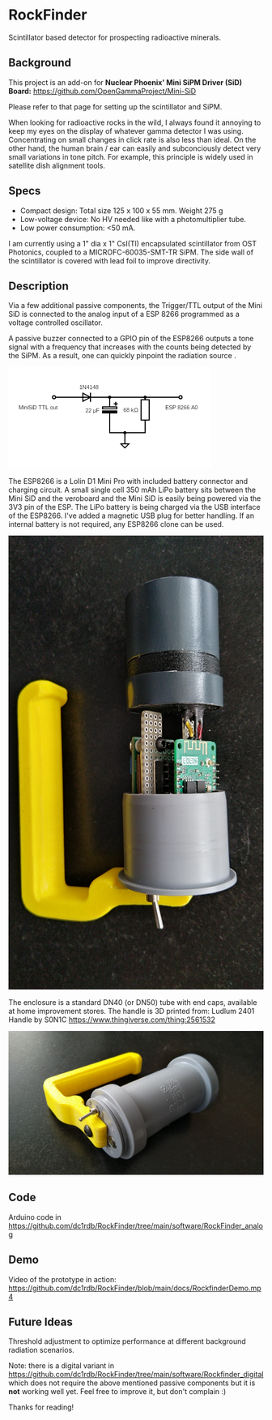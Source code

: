 # RockFinder
Scintillator based detector for prospecting radioactive minerals.

## Background
This project is an add-on for **Nuclear Phoenix' Mini SiPM Driver (SiD) Board:** https://github.com/OpenGammaProject/Mini-SiD

Please refer to that page for setting up the scintillator and SiPM.

When looking for radioactive rocks in the wild, I always found it annoying to keep my eyes on the display of whatever gamma detector I was using. Concentrating on small changes in click rate is also less than ideal.
On the other hand, the human brain / ear can easily and subconciously detect very small variations in tone pitch. For example, this principle is widely used in satellite dish alignment tools.

## Specs

* Compact design: Total size 125 x 100 x 55 mm. Weight 275 g
* Low-voltage device: No HV needed like with a photomultiplier tube.
* Low power consumption: <50 mA.

I am currently using a 1" dia x 1" CsI(Tl) encapsulated scintillator from OST Photonics, coupled to a MICROFC-60035-SMT-TR SiPM. The side wall of the scintillator is covered with lead foil to improve directivity.

## Description

Via a few additional passive components, the Trigger/TTL output of the Mini SiD is connected to the analog input of a ESP 8266 programmed as a voltage controlled oscillator. 

A passive buzzer connected to a GPIO pin of the ESP8266 outputs a tone signal with a frequency that increases with the counts being detected by the SiPM. As a result, one can quickly pinpoint the radiation source .

![RockFinderInterface](https://github.com/dc1rdb/RockFinder/blob/main/docs/RockFinderInterface.png)

The ESP8266 is a Lolin D1 Mini Pro with included battery connector and charging circuit. A small single cell 350 mAh LiPo battery sits between the Mini SiD and the veroboard and the Mini SiD is easily being powered via the 3V3 pin of the ESP. The LiPo battery is being charged via the USB interface of the ESP8266. I've added a magnetic USB plug for better handling. If an internal battery is not required, any ESP8266 clone can be used.

![IMG_20231112_143026](https://github.com/dc1rdb/RockFinder/blob/main/docs/IMG_20231112_143026.jpg)

The enclosure is a standard DN40 (or DN50) tube with end caps, available at home improvement stores. The handle is 3D printed from:
Ludlum 2401 Handle by S0N1C https://www.thingiverse.com/thing:2561532

![IMG_20231112_142928](https://github.com/dc1rdb/RockFinder/blob/main/docs/IMG_20231112_142928.jpg)

## Code
Arduino code in https://github.com/dc1rdb/RockFinder/tree/main/software/RockFinder_analog

## Demo
Video of the prototype in action: https://github.com/dc1rdb/RockFinder/blob/main/docs/RockfinderDemo.mp4

## Future Ideas
Threshold adjustment to optimize performance at different background radiation scenarios.

Note: there is a digital variant in https://github.com/dc1rdb/RockFinder/tree/main/software/Rockfinder_digital which does not require the above mentioned passive components but it is **not** working well yet. Feel free to improve it, but don't complain :)

Thanks for reading!
